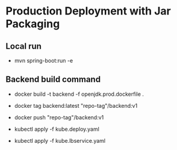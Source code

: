 # Production Deployment with Jar Packaging


## Local run 
* mvn spring-boot:run -e

## Backend build command
* docker build -t backend -f openjdk.prod.dockerfile .
* docker tag backend:latest "repo-tag"/backend:v1
* docker push "repo-tag"/backend:v1

* kubectl apply -f kube.deploy.yaml
* kubectl apply -f kube.lbservice.yaml
